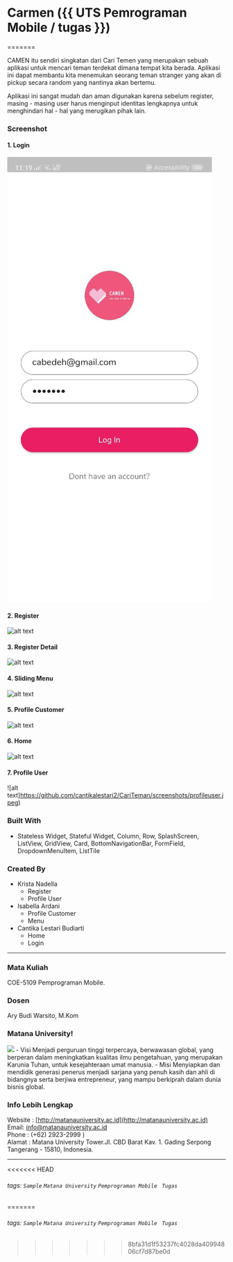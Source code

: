 # Carmen ({{ UTS Pemrograman Mobile / tugas }})
=======

 CAMEN itu sendiri singkatan dari Cari Temen yang merupakan sebuah aplikasi untuk mencari teman terdekat dimana tempat kita berada. Aplikasi ini dapat membantu kita menemukan seorang teman stranger yang akan di pickup secara random yang nantinya akan bertemu.

Aplikasi ini sangat mudah dan aman digunakan karena sebelum register, masing - masing user harus menginput identitas lengkapnya untuk menghindari hal - hal yang merugikan pihak lain.

### Screenshot
#### 1. Login
![alt text](https://github.com/cantikalestari2/CariTeman/blob/master/screenshots/login.jpeg)
#### 2. Register
![alt text](https://github.com/cantikalestari2/CariTeman/screenshots/register.jpeg)
#### 3. Register Detail
![alt text](https://github.com/cantikalestari2/CariTeman/screenshots/registerdetail.jpeg)
#### 4. Sliding Menu
![alt text](https://github.com/cantikalestari2/CariTeman/screenshots/menu.jpeg)
#### 5. Profile Customer
![alt text](https://github.com/cantikalestari2/CariTeman/screenshots/profilecustomer.jpeg)
#### 6. Home
![alt text](https://github.com/cantikalestari2/CariTeman/screenshots/home.jpeg)
#### 7. Profile User
![alt text]https://github.com/cantikalestari2/CariTeman/screenshots/profileuser.jpeg)

### Built With
- Stateless Widget, Stateful Widget, Column, Row, SplashScreen, ListView, GridView, Card, BottomNavigationBar, FormField, DropdownMenuItem, ListTile

### Created By
- Krista Nadella
    - Register
    - Profile User
- Isabella Ardani
    - Profile Customer
    - Menu
- Cantika Lestari Budiarti
    - Home
    - Login
---
### Mata Kuliah 
COE-5109 Pemprograman Mobile. 
### Dosen
Ary Budi Warsito, M.Kom
### Matana University!
<img src="http://matanauniversity.ac.id/website_lama/images/footer/Logo_mu_foot.png" />
- Visi 
Menjadi perguruan tinggi terpercaya, berwawasan global, yang berperan dalam meningkatkan kualitas ilmu pengetahuan, yang merupakan Karunia Tuhan, untuk kesejahteraan umat manusia.
- Misi 
Menyiapkan dan mendidik generasi penerus menjadi sarjana yang penuh kasih dan ahli di bidangnya serta berjiwa entrepreneur, yang mampu berkiprah dalam dunia bisnis global.

### Info Lebih Lengkap
Website : [http://matanauniversity.ac.id](http://matanauniversity.ac.id)  
Email: [info@matanauniversity.ac.id](mailto:info@matanauniversity.ac.id)  
Phone : (+62) 2923-2999 )  
Alamat : Matana University Tower.Jl. CBD Barat Kav. 1. Gading Serpong Tangerang - 15810, Indonesia.

---

<<<<<<< HEAD
###### tags: `Sample` `Matana University` `Pemprograman Mobile ` `Tugas`
=======
###### tags: `Sample` `Matana University` `Pemprograman Mobile ` `Tugas`
>>>>>>> 8bfa31d1f53237fc4028da40994806cf7d87be0d
